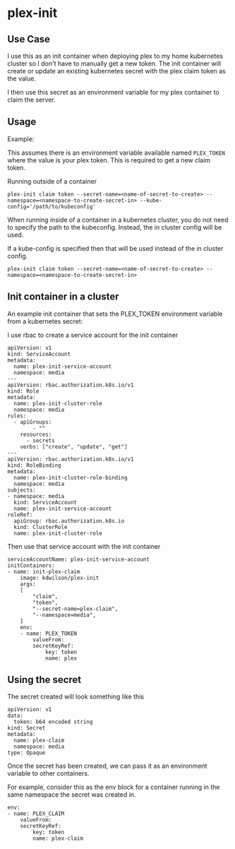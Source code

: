 # plex-init

## Use Case
I use this as an init container when deploying plex to my home kubernetes cluster so I don't have to manually get a new token. The init container will create or update an existing kubernetes secret with the plex claim token as the value.

I then use this secret as an environment variable for my plex container to claim the server.

## Usage

Example:

This assumes there is an environment variable available named `PLEX_TOKEN` where the value is your plex token. This is required to get a new claim token.

Running outside of a container
```
plex-init claim token --secret-name=<name-of-secret-to-create> --namespace=<namespace-to-create-secret-in> --kube-config='/path/to/kubeconfig'
```

When running inside of a container in a kubernetes cluster, you do not need to specify the path to the kubeconfig. Instead, the in cluster config will be used. 

If a kube-config is specified then that will be used instead of the in cluster config.

```
plex-init claim token --secret-name=<name-of-secret-to-create> --namespace=<namespace-to-create-secret-in>
```

## Init container in a cluster

An example init container that sets the PLEX_TOKEN environment variable from a kubernetes secret:

I use rbac to create a service account for the init container
```
apiVersion: v1
kind: ServiceAccount
metadata:
  name: plex-init-service-account
  namespace: media
---
apiVersion: rbac.authorization.k8s.io/v1
kind: Role
metadata:
  name: plex-init-cluster-role
  namespace: media
rules:
  - apiGroups:
        - ""
    resources:
      - secrets
    verbs: ["create", "update", "get"]
---
apiVersion: rbac.authorization.k8s.io/v1
kind: RoleBinding
metadata:
  name: plex-init-cluster-role-binding
  namespace: media
subjects:
- namespace: media 
  kind: ServiceAccount
  name: plex-init-service-account
roleRef:
  apiGroup: rbac.authorization.k8s.io
  kind: ClusterRole
  name: plex-init-cluster-role
```

Then use that service account with the init container
```
serviceAccountName: plex-init-service-account
initContainers:
- name: init-plex-claim
    image: kdwilson/plex-init
    args:
    [
        "claim",
        "token",
        "--secret-name=plex-claim",
        "--namespace=media",
    ]
    env:
    - name: PLEX_TOKEN
        valueFrom:
        secretKeyRef:
            key: token
            name: plex
```
## Using the secret
The secret created will look something like this
```
apiVersion: v1
data:
  token: b64 encoded string
kind: Secret
metadata:
  name: plex-claim
  namespace: media
type: Opaque
```

Once the secret has been created, we can pass it as an environment variable to other containers.

For example, consider this as the env block for a container running in the same namespace the secret was created in.
```
env:
- name: PLEX_CLAIM
    valueFrom:
    secretKeyRef:
        key: token
        name: plex-claim
```